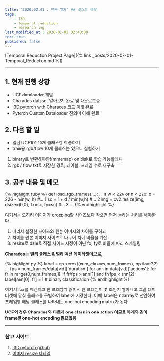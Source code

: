 ```yaml
---
title: "2020.02.01 : 연구 일지" ## 포스트 제목
tags:
    - I3D
    - temporal reduction
    - research log
last_modified_at : 2020-02-02 02:40:00
toc: true
published: false
---
```


[Temporal Reduction Project Page]({% link _posts/2020-02-01-Temporal_Reduction.md %})

<hr>

## 1. 현재 진행 상황

- UCF dataloader 개발
- Charades dataset 알아보기 완료 및 다운로드중
- I3D pytorch with Charades 코드 이해 완료
- Pytorch Custom Dataloader 진의미 이해 완료

## 2. 다음 할 일

- 일단 UCF101 10개 클래스만 학습하기
- train용 rgb/flow 10개 클래스는 있으니 실험하기

1. binary로 변환해야함!(mmemap) on disk로 학습 가능할테니
2. rgb / flow txt로 저장한 경로, 레이블, 프레임 수로 재구축

## 3. 공부 내용 및 메모

{% highlight ruby %}
def load_rgb_frames(...):
...
    if w < 226 or h < 226:
            d = 226 - min(w, h)   #... 1
            sc = 1 + d / min(w,h) #... 2
            img = cv2.resize(img, dsize=(0,0), fx=sc, fy=sc) #... 3
...
{% endhighlight %}

여기서는 오히려 이미지가 cropping할 사이즈보다 작으면 먼저 늘리는 처리를 해야한다. 

1. 따라서 설정한 사이즈와 원본 이미지의 차이를 구하고
2. 차이를 원본 이미지 사이즈로 나누어 차이 비율을 계산
3. resize로 dzie로 직접 사이즈 지정이 아닌 fx, fy로 비율에 따라 스케일링


**Charades는 멀티 클래스 & 멀티 액션 데이터셋이므로,**

{% highlight py %}
label = np.zeros((num_classes,num_frames), np.float32)
...
fps = num_frames/data[vid]['duration']
        for ann in data[vid]['actions']:
            for fr in range(0,num_frames,1):
                if fr/fps > ann[1] and fr/fps < ann[2]:
                    label[ann[0], fr] = 1 # binary classification
{% endhighlight %}

여기서 fps를 계산하고 한 프레임씩 읽어서 현 프레임이 몇 초인지 알아내고 그걸 데이터셋에 맞춰 클래스를 구별하여 label에 저장한다. 이때, label은 ndarray로 선언하여 프레임별 해당 클래스를 나타내는 one-hot encoding matrix가 된다.

**UCF의 경우 Charades와 다르게 one class in one action 이므로 아래와 같이 frame별 one-hot encoding 필요없음**

<hr>

### 참고 사이트

1. [I3D pytorch github](https://github.com/woohee-yang/pytorch-i3d)
2. [이미지 resize 디테일](https://076923.github.io/posts/Python-opencv-8/)
